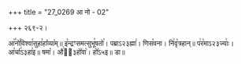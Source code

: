 +++
title = "27_0269 आ नो - 02"

+++
२६९-२।

आ꣥꣯नो꣯विश्वा꣯सुहा꣯हा꣤व्या꣥म्॥ इ꣡न्द्रꣳसमत्सुभू꣯षतो꣯। पब्राऽ२३ह्मा꣢। णिस꣡वना। नि꣢वृ꣡त्रहान्॥ प꣢र꣡माऽ२३ज्याः꣢। आ꣡र्चा꣢ऽ३हा꣢इ॥ षमा꣡। औ꣢ऽ᳐३हो꣤वा꣥। हो꣤ऽ५इ॥ डा॥